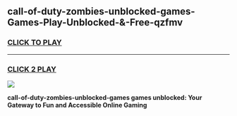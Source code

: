 
## call-of-duty-zombies-unblocked-games-Games-Play-Unblocked-&-Free-qzfmv
<h3>
<a href="https://premium76.site?title=call-of-duty-zombies-unblocked-games&ref=24A">CLICK TO PLAY</a></h3>
<hr>

<h3>
<a href="https://premium76.site?title=call-of-duty-zombies-unblocked-games&ref=24A">CLICK 2 PLAY</a>
  
</h3>

<a href="https://premium76.site?title=call-of-duty-zombies-unblocked-games&ref=24A"><img src="https://clearcache.store/games.png"></a>


**call-of-duty-zombies-unblocked-games games unblocked: Your Gateway to Fun and Accessible Online Gaming**
